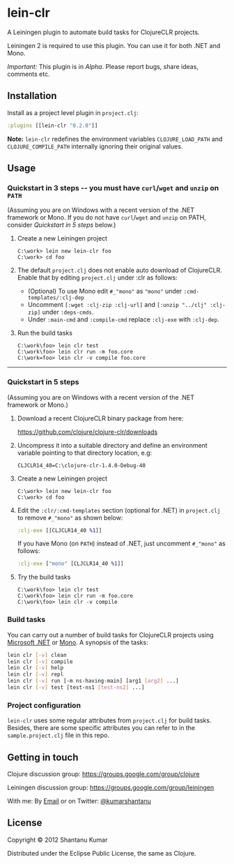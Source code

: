 # lein-clr

A Leiningen plugin to automate build tasks for ClojureCLR projects.

Leiningen 2 is required to use this plugin. You can use it for both .NET and Mono.

*Important:* This plugin is in _Alpha_. Please report bugs, share ideas, comments etc.


## Installation

Install as a project level plugin in `project.clj`:

```clojure
:plugins [[lein-clr "0.2.0"]]
```

**Note:** `lein-clr` redefines the environment variables `CLOJURE_LOAD_PATH`
and `CLOJURE_COMPILE_PATH` internally ignoring their original values.


## Usage

### Quickstart in 3 steps -- you must have `curl`/`wget` and `unzip` on `PATH`

(Assuming you are on Windows with a recent version of the .NET framework or Mono.
If you do not have `curl`/`wget` and `unzip` on PATH, consider _Quickstart in 5 steps_
below.)

1. Create a new Leiningen project

    ```batch
    C:\work> lein new lein-clr foo
    C:\work> cd foo
    ```

2. The default `project.clj` does not enable auto download of ClojureCLR. Enable that
   by editing `project.clj` under :clr as follows:
   * (Optional) To use Mono edit `#_"mono"` as `"mono"` under `:cmd-templates/:clj-dep`
   * Uncomment `[:wget :clj-zip :clj-url]` and `[:unzip "../clj" :clj-zip]` under `:deps-cmds`.
   * Under `:main-cmd` and `:compile-cmd` replace `:clj-exe` with `:clj-dep`.

3. Run the build tasks

    ```batch
    C:\work\foo> lein clr test
    C:\work\foo> lein clr run -m foo.core
    C:\work=foo> lein clr -v compile foo.core
    ```

--------

### Quickstart in 5 steps

(Assuming you are on Windows with a recent version of the .NET framework
or Mono.)

1. Download a recent ClojureCLR binary package from here:

   https://github.com/clojure/clojure-clr/downloads

2. Uncompress it into a suitable directory and define an environment variable
   pointing to that directory location, e.g:

   `CLJCLR14_40=C:\clojure-clr-1.4.0-Debug-40`

3. Create a new Leiningen project

   ```batch
   C:\work> lein new lein-clr foo
   C:\work> cd foo
   ```

4. Edit the `:clr/:cmd-templates` section (optional for .NET) in `project.clj`
   to remove `#_"mono"` as shown below:

   ```clojure
   :clj-exe [[CLJCLR14_40 %1]]
   ```

   If you have Mono (on `PATH`) instead of .NET, just uncomment `#_"mono"` as follows:

   ```clojure
   :clj-exe ["mono" [CLJCLR14_40 %1]]
   ```

5. Try the build tasks

   ```batch
   C:\work\foo> lein clr test
   C:\work\foo> lein clr run -m foo.core
   C:\work\foo> lein clr -v compile
   ```

### Build tasks

You can carry out a number of build tasks for ClojureCLR projects
using [Microsoft .NET](http://en.wikipedia.org/wiki/.NET_Framework)
or [Mono](http://www.mono-project.com). A synopsis of the tasks:

```bash
lein clr [-v] clean
lein clr [-v] compile
lein clr [-v] help
lein clr [-v] repl
lein clr [-v] run [-m ns-having-main] [arg1 [arg2] ...]
lein clr [-v] test [test-ns1 [test-ns2] ...]
```

### Project configuration

`lein-clr` uses some regular attributes from `project.clj` for build tasks.
Besides, there are some specific attributes you can refer to in the
`sample.project.clj` file in this repo.


## Getting in touch

Clojure discussion group: https://groups.google.com/group/clojure

Leiningen discussion group: https://groups.google.com/group/leiningen

With me: By [Email](mailto:kumar.shantanu@gmail.com)
or on Twitter: [@kumarshantanu](https://twitter.com/kumarshantanu)


## License

Copyright © 2012 Shantanu Kumar

Distributed under the Eclipse Public License, the same as Clojure.
